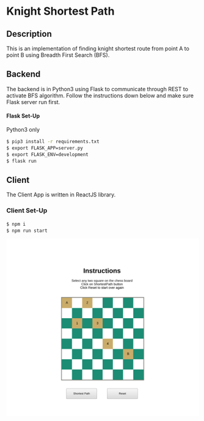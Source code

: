 # Knight Shortest Path

## Description
This is an implementation of finding knight shortest route from point A to point B
using Breadth First Search (BFS).

## Backend
The backend is in Python3 using Flask to communicate through REST to activate BFS algorithm.
Follow the instructions down below and make sure Flask server run first.

#### Flask Set-Up
Python3 only

```bash
$ pip3 install -r requirements.txt
$ export FLASK_APP=server.py
$ export FLASK_ENV=development
$ flask run
```

## Client
The Client App is written in ReactJS library.

### Client Set-Up
```bash
$ npm i
$ npm run start
```

<p>
  <img  src="https://raw.githubusercontent.com/sunmaximus/chess_knight_bfs_movement/master/screenshot.png">
</p>

